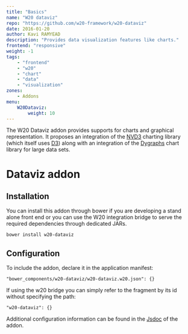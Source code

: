 ```yaml
---
title: "Basics"
name: "W20 dataviz"
repo: "https://github.com/w20-framework/w20-dataviz"
date: 2016-01-20
author: Kavi RAMYEAD
description: "Provides data visualization features like charts."
frontend: "responsive"
weight: -1
tags:
    - "frontend"
    - "w20"
    - "chart"
    - "data"
    - "visualization"
zones:
    - Addons
menu:
    W20Dataviz:
        weight: 10
---
```


The W20 Dataviz addon provides supports for charts and graphical representation. It proposes an integration of the
[NVD3](http://nvd3.org/) charting library (which itself uses [D3](http://d3js.org/)) along with an integration of
the [Dygraphs](http://dygraphs.com/) chart library for large data sets.

# Dataviz addon

## Installation

You can install this addon through bower if you are developing a stand alone front end or you can use the W20 integration bridge
to serve the required dependencies through dedicated JARs.

```
bower install w20-dataviz
```

## Configuration

To include the addon, declare it in the application manifest:

```
"bower_components/w20-dataviz/w20-dataviz.w20.json": {}
```
If using the w20 bridge you can simply refer to the fragment by its id without specifying the path:

```
"w20-dataviz": {}
```

Additional configuration information can be found in the [Jsdoc](http://w20-framework.github.io/jsdoc/#/dataviz) of the addon.